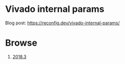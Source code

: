 # Vivado internal params
Blog post: https://reconfig.dev/vivado-internal-params/

# Browse
1. [2018.3](https://docs.google.com/spreadsheets/d/1O93BHTiFugL-OaHAJXhL6RSe8vL4sdcMwLpPI8BUCD4/edit?usp=sharing)